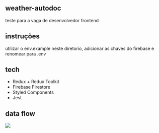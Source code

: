## weather-autodoc

teste para a vaga de desenvolvedor frontend

## instruções

utilizar o env.example neste diretorio, adicionar as chaves do firebase e renomear para .env

## tech

* Redux + Redux Toolkit
* Firebase Firestore
* Styled Components
* Jest

## data flow
![](https://i.imgur.com/E91tAHx.png)
